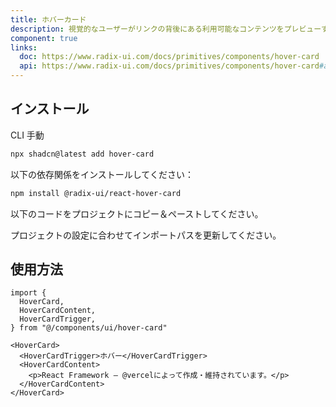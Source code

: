 ```yaml
---
title: ホバーカード
description: 視覚的なユーザーがリンクの背後にある利用可能なコンテンツをプレビューするためのもの。
component: true
links:
  doc: https://www.radix-ui.com/docs/primitives/components/hover-card
  api: https://www.radix-ui.com/docs/primitives/components/hover-card#api-reference
---
```


<ComponentPreview
  name="hover-card-demo"
  title="異なるコンテンツを持つホバーカード。"
  description="異なるコンテンツを持つホバーカード。"
/>

## インストール

<CodeTabs>

<TabsList>
  <TabsTrigger value="cli">CLI</TabsTrigger>
  <TabsTrigger value="manual">手動</TabsTrigger>
</TabsList>
<TabsContent value="cli">

```bash
npx shadcn@latest add hover-card
```

</TabsContent>

<TabsContent value="manual">

<Steps>

<Step>以下の依存関係をインストールしてください：</Step>

```bash
npm install @radix-ui/react-hover-card
```

<Step>以下のコードをプロジェクトにコピー＆ペーストしてください。</Step>

<ComponentSource name="hover-card" title="components/ui/hover-card.tsx" />

<Step>プロジェクトの設定に合わせてインポートパスを更新してください。</Step>

</Steps>

</TabsContent>

</CodeTabs>

## 使用方法

```tsx showLineNumbers
import {
  HoverCard,
  HoverCardContent,
  HoverCardTrigger,
} from "@/components/ui/hover-card"
```

```tsx showLineNumbers
<HoverCard>
  <HoverCardTrigger>ホバー</HoverCardTrigger>
  <HoverCardContent>
    <p>React Framework – @vercelによって作成・維持されています。</p>
  </HoverCardContent>
</HoverCard>
```
